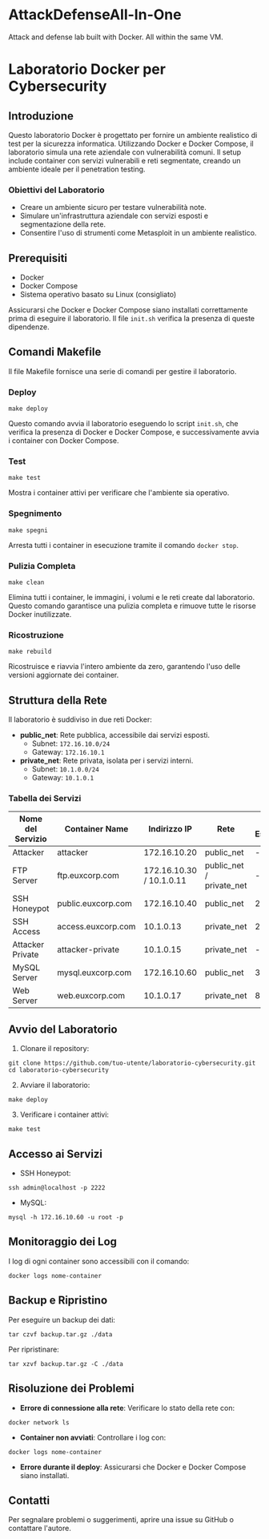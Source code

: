 # AttackDefenseAll-In-One
Attack and defense lab built with Docker. All within the same VM.

# Laboratorio Docker per Cybersecurity

## Introduzione
Questo laboratorio Docker è progettato per fornire un ambiente realistico di test per la sicurezza informatica. Utilizzando Docker e Docker Compose, il laboratorio simula una rete aziendale con vulnerabilità comuni. Il setup include container con servizi vulnerabili e reti segmentate, creando un ambiente ideale per il penetration testing.

### Obiettivi del Laboratorio
- Creare un ambiente sicuro per testare vulnerabilità note.
- Simulare un'infrastruttura aziendale con servizi esposti e segmentazione della rete.
- Consentire l'uso di strumenti come Metasploit in un ambiente realistico.

## Prerequisiti
- Docker
- Docker Compose
- Sistema operativo basato su Linux (consigliato)

Assicurarsi che Docker e Docker Compose siano installati correttamente prima di eseguire il laboratorio. Il file `init.sh` verifica la presenza di queste dipendenze.

## Comandi Makefile
Il file Makefile fornisce una serie di comandi per gestire il laboratorio.

### Deploy
```
make deploy
```
Questo comando avvia il laboratorio eseguendo lo script `init.sh`, che verifica la presenza di Docker e Docker Compose, e successivamente avvia i container con Docker Compose.

### Test
```
make test
```
Mostra i container attivi per verificare che l'ambiente sia operativo.

### Spegnimento
```
make spegni
```
Arresta tutti i container in esecuzione tramite il comando `docker stop`.

### Pulizia Completa
```
make clean
```
Elimina tutti i container, le immagini, i volumi e le reti create dal laboratorio. Questo comando garantisce una pulizia completa e rimuove tutte le risorse Docker inutilizzate.

### Ricostruzione
```
make rebuild
```
Ricostruisce e riavvia l'intero ambiente da zero, garantendo l'uso delle versioni aggiornate dei container.

## Struttura della Rete
Il laboratorio è suddiviso in due reti Docker:
- **public_net**: Rete pubblica, accessibile dai servizi esposti.
  - Subnet: `172.16.10.0/24`
  - Gateway: `172.16.10.1`
- **private_net**: Rete privata, isolata per i servizi interni.
  - Subnet: `10.1.0.0/24`
  - Gateway: `10.1.0.1`

### Tabella dei Servizi
| Nome del Servizio        | Container Name           | Indirizzo IP           | Rete        | Porta Esposta |
|-------------------------|--------------------------|-------------------------|-------------|--------------|
| Attacker                | attacker                 | 172.16.10.20            | public_net  | -            |
| FTP Server              | ftp.euxcorp.com           | 172.16.10.30 / 10.1.0.11 | public_net / private_net | -            |
| SSH Honeypot            | public.euxcorp.com        | 172.16.10.40            | public_net  | 2222         |
| SSH Access              | access.euxcorp.com        | 10.1.0.13               | private_net | 22           |
| Attacker Private        | attacker-private          | 10.1.0.15               | private_net | -            |
| MySQL Server            | mysql.euxcorp.com         | 172.16.10.60            | public_net  | 3306         |
| Web Server              | web.euxcorp.com           | 10.1.0.17               | private_net | 8080         |

## Avvio del Laboratorio
1. Clonare il repository:
```
git clone https://github.com/tuo-utente/laboratorio-cybersecurity.git
cd laboratorio-cybersecurity
```
2. Avviare il laboratorio:
```
make deploy
```
3. Verificare i container attivi:
```
make test
```

## Accesso ai Servizi
- SSH Honeypot:
```
ssh admin@localhost -p 2222
```
- MySQL:
```
mysql -h 172.16.10.60 -u root -p
```

## Monitoraggio dei Log
I log di ogni container sono accessibili con il comando:
```
docker logs nome-container
```

## Backup e Ripristino
Per eseguire un backup dei dati:
```
tar czvf backup.tar.gz ./data
```
Per ripristinare:
```
tar xzvf backup.tar.gz -C ./data
```

## Risoluzione dei Problemi
- **Errore di connessione alla rete**: Verificare lo stato della rete con:
```
docker network ls
```
- **Container non avviati**: Controllare i log con:
```
docker logs nome-container
```
- **Errore durante il deploy**: Assicurarsi che Docker e Docker Compose siano installati.

## Contatti
Per segnalare problemi o suggerimenti, aprire una issue su GitHub o contattare l'autore.


